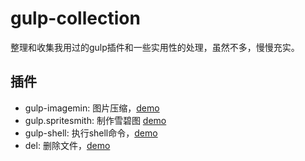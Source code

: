# gulp-collection

整理和收集我用过的gulp插件和一些实用性的处理，虽然不多，慢慢充实。

## 插件
- gulp-imagemin: 图片压缩，[demo](https://coding.net/u/chuiliu/p/gulp-collection/git/tree/master/examples/gulp-imagemin-example)
- gulp.spritesmith: 制作雪碧图 [demo](https://coding.net/u/chuiliu/p/gulp-collection/git/tree/master/examples/gulp.spritesmith-example)
- gulp-shell: 执行shell命令，[demo](https://coding.net/u/chuiliu/p/gulp-collection/git/tree/master/examples/gulp-shell-example)
- del: 删除文件，[demo](https://coding.net/u/chuiliu/p/gulp-collection/git/tree/master/examples/del-example)
